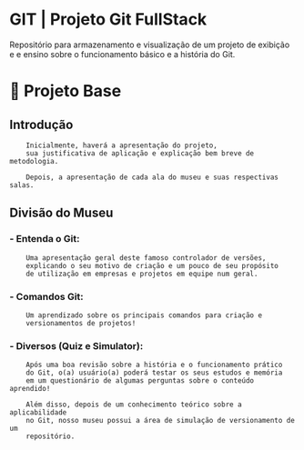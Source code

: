 
# GIT | Projeto Git FullStack

Repositório para armazenamento e visualização de um projeto de exibição e e ensino sobre o funcionamento básico e a história do Git. 

# 🔰 Projeto Base
## Introdução
        Inicialmente, haverá a apresentação do projeto, 
        sua justificativa de aplicação e explicação bem breve de metodologia.

        Depois, a apresentação de cada ala do museu e suas respectivas salas.

## Divisão do Museu
### - Entenda o Git:
        Uma apresentação geral deste famoso controlador de versões,
        explicando o seu motivo de criação e um pouco de seu propósito 
        de utilização em empresas e projetos em equipe num geral.

### - Comandos Git:
        Um aprendizado sobre os principais comandos para criação e
        versionamentos de projetos!

### - Diversos (Quiz e Simulator):
        Após uma boa revisão sobre a história e o funcionamento prático 
        do Git, o(a) usuário(a) poderá testar os seus estudos e memória
        em um questionário de algumas perguntas sobre o conteúdo aprendido!

        Além disso, depois de um conhecimento teórico sobre a aplicabilidade 
        no Git, nosso museu possui a área de simulação de versionamento de um
        repositório.
